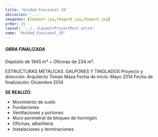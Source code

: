 ```yaml
---
title: 'Unidad Funcional 19'
ubicacion: '...'
imagenes: [Imagen7.jpg,Imagen8.jpg,Imagen9.jpg]
order: 25
layout: '../../Layout/ProjectPost.astro'
name: 'Unidad_Funcional_19'
---
```

##### **OBRA FINALIZADA**

Depósito de 1945 m² + Oficinas de 234 m².

ESTRUCTURAS METÁLICAS:  GALPONES Y TINGLADOS
Proyecto y dirección:  Arquitecto Tomás Maza
Fecha de inicio: Mayo 2014
Fecha de ﬁnalización:  Diciembre 2014

**SE REALIZÓ**:
- Movimiento de suelo
- Fundaciones
- Ventilaciones y portones
- Muro perimetral de bloques de hormigón
- Oﬁcinas, albañilería
- Instalaciones y terminaciones